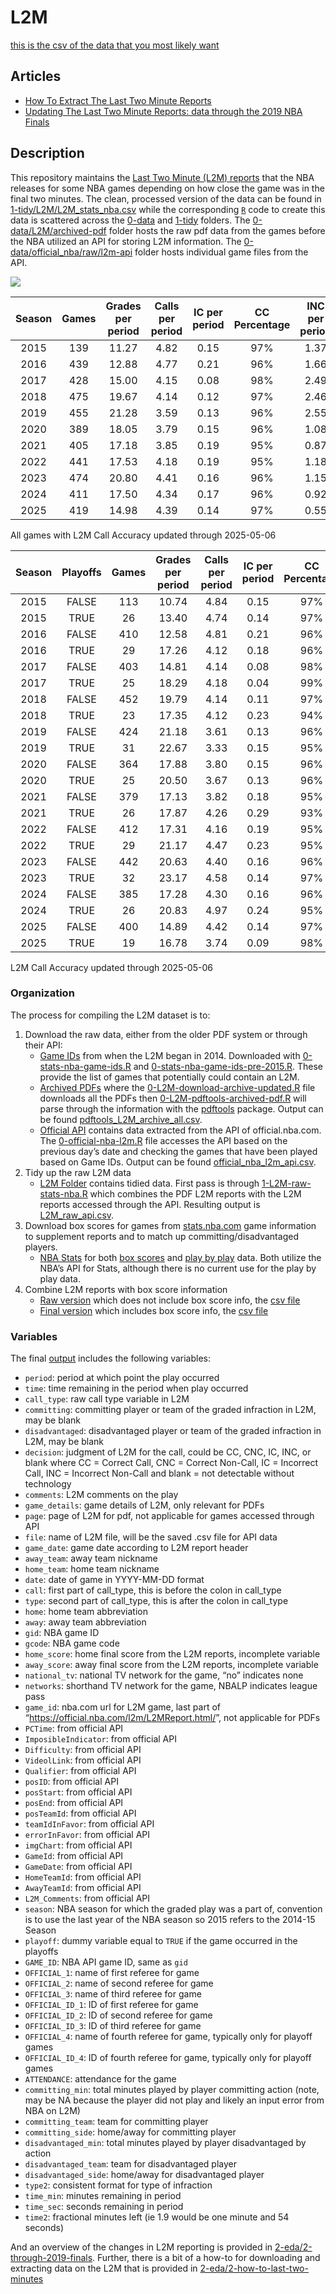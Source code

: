 
<!-- README.md is generated from README.Rmd. Please edit README.Rmd for corrections file -->

# L2M

[this is the csv of the data that you most likely
want](1-tidy/L2M/L2M_stats_nba.csv)

## Articles

- [How To Extract The Last Two Minute
  Reports](2-eda/2-how-to-last-two-minutes.Rmd)
- [Updating The Last Two Minute Reports: data through the 2019 NBA
  Finals](2-eda/2-through-2019-finals.Rmd)

## Description

This repository maintains the [Last Two Minute (L2M)
reports](https://official.nba.com/2021-22-nba-officiating-last-two-minute-reports/)
that the NBA releases for some NBA games depending on how close the game
was in the final two minutes. The clean, processed version of the data
can be found in
[1-tidy/L2M/L2M_stats_nba.csv](1-tidy/L2M/L2M_stats_nba.csv) while the
corresponding [`R`](https://www.r-project.org/) code to create this data
is scattered across the [0-data](0-data) and [1-tidy](1-tidy) folders.
The [0-data/L2M/archived-pdf](0-data/L2M/archived-pdf) folder hosts the
raw pdf data from the games before the NBA utilized an API for storing
L2M information. The
[0-data/official_nba/raw/l2m-api](0-data/official_nba/raw/l2m-api)
folder hosts individual game files from the API.

![](README_files/figure-gfm/calls-1.png)<!-- -->

| Season | Games | Grades per period | Calls per period | IC per period | CC Percentage | INC per period | Bad Calls Percentage | CNC per period |
|:--:|:--:|:--:|:--:|:--:|:--:|:--:|:--:|:--:|
| 2015 | 139 | 11.27 | 4.82 | 0.15 | 97% | 1.37 | 25% | 5.08 |
| 2016 | 439 | 12.88 | 4.77 | 0.21 | 96% | 1.66 | 29% | 6.45 |
| 2017 | 428 | 15.00 | 4.15 | 0.08 | 98% | 2.49 | 39% | 8.36 |
| 2018 | 475 | 19.67 | 4.14 | 0.12 | 97% | 2.46 | 39% | 13.07 |
| 2019 | 455 | 21.28 | 3.59 | 0.13 | 96% | 2.55 | 44% | 15.14 |
| 2020 | 389 | 18.05 | 3.79 | 0.15 | 96% | 1.08 | 25% | 13.18 |
| 2021 | 405 | 17.18 | 3.85 | 0.19 | 95% | 0.87 | 22% | 12.47 |
| 2022 | 441 | 17.53 | 4.18 | 0.19 | 95% | 1.18 | 26% | 12.18 |
| 2023 | 474 | 20.80 | 4.41 | 0.16 | 96% | 1.15 | 24% | 15.24 |
| 2024 | 411 | 17.50 | 4.34 | 0.17 | 96% | 0.92 | 21% | 12.24 |
| 2025 | 419 | 14.98 | 4.39 | 0.14 | 97% | 0.55 | 14% | 10.04 |

All games with L2M Call Accuracy updated through 2025-05-06

| Season | Playoffs | Games | Grades per period | Calls per period | IC per period | CC Percentage | INC per period | Bad Calls Percentage | CNC per period |
|:--:|:--:|:--:|:--:|:--:|:--:|:--:|:--:|:--:|:--:|
| 2015 | FALSE | 113 | 10.74 | 4.84 | 0.15 | 97% | 1.36 | 24% | 4.54 |
| 2015 | TRUE | 26 | 13.40 | 4.74 | 0.14 | 97% | 1.43 | 25% | 7.23 |
| 2016 | FALSE | 410 | 12.58 | 4.81 | 0.21 | 96% | 1.58 | 28% | 6.18 |
| 2016 | TRUE | 29 | 17.26 | 4.12 | 0.18 | 96% | 2.82 | 43% | 10.32 |
| 2017 | FALSE | 403 | 14.81 | 4.14 | 0.08 | 98% | 2.46 | 38% | 8.21 |
| 2017 | TRUE | 25 | 18.29 | 4.18 | 0.04 | 99% | 3.07 | 43% | 11.04 |
| 2018 | FALSE | 452 | 19.79 | 4.14 | 0.11 | 97% | 2.47 | 39% | 13.18 |
| 2018 | TRUE | 23 | 17.35 | 4.12 | 0.23 | 94% | 2.42 | 41% | 10.81 |
| 2019 | FALSE | 424 | 21.18 | 3.61 | 0.13 | 96% | 2.57 | 44% | 14.99 |
| 2019 | TRUE | 31 | 22.67 | 3.33 | 0.15 | 95% | 2.21 | 43% | 17.13 |
| 2020 | FALSE | 364 | 17.88 | 3.80 | 0.15 | 96% | 1.08 | 25% | 13.00 |
| 2020 | TRUE | 25 | 20.50 | 3.67 | 0.13 | 96% | 1.03 | 25% | 15.80 |
| 2021 | FALSE | 379 | 17.13 | 3.82 | 0.18 | 95% | 0.84 | 22% | 12.48 |
| 2021 | TRUE | 26 | 17.87 | 4.26 | 0.29 | 93% | 1.26 | 28% | 12.35 |
| 2022 | FALSE | 412 | 17.31 | 4.16 | 0.19 | 95% | 1.17 | 25% | 11.98 |
| 2022 | TRUE | 29 | 21.17 | 4.47 | 0.23 | 95% | 1.33 | 27% | 15.37 |
| 2023 | FALSE | 442 | 20.63 | 4.40 | 0.16 | 96% | 1.15 | 24% | 15.09 |
| 2023 | TRUE | 32 | 23.17 | 4.58 | 0.14 | 97% | 1.19 | 23% | 17.39 |
| 2024 | FALSE | 385 | 17.28 | 4.30 | 0.16 | 96% | 0.90 | 20% | 12.09 |
| 2024 | TRUE | 26 | 20.83 | 4.97 | 0.24 | 95% | 1.21 | 23% | 14.66 |
| 2025 | FALSE | 400 | 14.89 | 4.42 | 0.14 | 97% | 0.55 | 14% | 9.92 |
| 2025 | TRUE | 19 | 16.78 | 3.74 | 0.09 | 98% | 0.65 | 17% | 12.39 |

L2M Call Accuracy updated through 2025-05-06

### Organization

The process for compiling the L2M dataset is to:

1.  Download the raw data, either from the older PDF system or through
    their API:
    - [Game IDs](0-data/stats_nba) from when the L2M began in 2014.
      Downloaded with
      [0-stats-nba-game-ids.R](0-data/0-stats-nba-game-ids.R) and
      [0-stats-nba-game-ids-pre-2015.R](0-data/0-stats-nba-game-ids-pre-2015.R).
      These provide the list of games that potentially could contain an
      L2M.
    - [Archived PDFs](0-data/L2M/archived-pdf) where the
      [0-L2M-download-archive-updated.R](0-data/0-L2M-download-archive-updated.R)
      file downloads all the PDFs then
      [0-L2M-pdftools-archived-pdf.R](0-data/0-L2M-pdftools-archived-pdf.R)
      will parse through the information with the
      [pdftools](https://github.com/ropensci/pdftools) package. Output
      can be found
      [pdftools_L2M_archive_all.csv](0-data/L2M/archived-pdf/pdftools_L2M_archive_all.csv).
    - [Official API](0-data/official_nba) contains data extracted from
      the API of official.nba.com. The
      [0-official-nba-l2m.R](0-data/0-official-nba-l2m.R) file accesses
      the API based on the previous day’s date and checking the games
      that have been played based on Game IDs. Output can be found
      [official_nba_l2m_api.csv](0-data/official_nba/official_nba_l2m_api.csv).
2.  Tidy up the raw L2M data
    - [L2M Folder](1-tidy/L2M/) contains tidied data. First pass is
      through [1-L2M-raw-stats-nba.R](1-tidy/1-L2M-raw-stats-nba.R)
      which combines the PDF L2M reports with the L2M reports accessed
      through the API. Resulting output is
      [L2M_raw_api.csv](1-tidy/L2M/L2M_raw_api.csv).
3.  Download box scores for games from
    [stats.nba.com](https://stats.nba.com/) game information to
    supplement reports and to match up committing/disadvantaged players.
    - [NBA Stats](0-data/stats_nba/) for both [box
      scores](0-data/0-stats-nba-box-data.R) and [play by
      play](0-data/0-stats-nba-pbp-data.R) data. Both utilize the NBA’s
      API for Stats, although there is no current use for the play by
      play data.
4.  Combine L2M reports with box score information
    - [Raw version](1-tid1-L2M-raw-stats-nba.R) which does not include
      box score info, the [csv file](1-tidy/L2M_raw_api.csv)
    - [Final version](1-tidy/1-L2M-stats-nba.R) which includes box score
      info, the [csv file](1-tidy/L2M/L2M_stats_nba.csv)

### Variables

The final [output](1-tidy/L2M/L2M_stats_nba.csv) includes the following
variables:

- `period`: period at which point the play occurred
- `time`: time remaining in the period when play occurred
- `call_type`: raw call type variable in L2M
- `committing`: committing player or team of the graded infraction in
  L2M, may be blank
- `disadvantaged`: disadvantaged player or team of the graded infraction
  in L2M, may be blank
- `decision`: judgment of L2M for the call, could be CC, CNC, IC, INC,
  or blank where CC = Correct Call, CNC = Correct Non-Call, IC =
  Incorrect Call, INC = Incorrect Non-Call and blank = not detectable
  without technology
- `comments`: L2M comments on the play
- `game_details`: game details of L2M, only relevant for PDFs
- `page`: page of L2M for pdf, not applicable for games accessed through
  API
- `file`: name of L2M file, will be the saved .csv file for API data
- `game_date`: game date according to L2M report header
- `away_team`: away team nickname
- `home_team`: home team nickname
- `date`: date of game in YYYY-MM-DD format
- `call`: first part of call_type, this is before the colon in call_type
- `type`: second part of call_type, this is after the colon in call_type
- `home`: home team abbreviation
- `away`: away team abbreviation
- `gid`: NBA game ID
- `gcode`: NBA game code
- `home_score`: home final score from the L2M reports, incomplete
  variable
- `away_score`: away final score from the L2M reports, incomplete
  variable
- `national_tv`: national TV network for the game, “no” indicates none
- `networks`: shorthand TV network for the game, NBALP indicates league
  pass
- `game_id`: nba.com url for L2M game, last part of
  “<https://official.nba.com/l2m/L2MReport.html/>”, not applicable for
  PDFs
- `PCTime`: from official API
- `ImposibleIndicator`: from official API
- `Difficulty`: from official API
- `VideolLink`: from official API
- `Qualifier`: from official API
- `posID`: from official API
- `posStart`: from official API
- `posEnd`: from official API
- `posTeamId`: from official API
- `teamIdInFavor`: from official API
- `errorInFavor`: from official API
- `imgChart`: from official API
- `GameId`: from official API
- `GameDate`: from official API
- `HomeTeamId`: from official API
- `AwayTeamId`: from official API
- `L2M_Comments`: from official API
- `season`: NBA season for which the graded play was a part of,
  convention is to use the last year of the NBA season so 2015 refers to
  the 2014-15 Season
- `playoff`: dummy variable equal to `TRUE` if the game occurred in the
  playoffs
- `GAME_ID`: NBA API game ID, same as `gid`
- `OFFICIAL_1`: name of first referee for game
- `OFFICIAL_2`: name of second referee for game
- `OFFICIAL_3`: name of third referee for game
- `OFFICIAL_ID_1`: ID of first referee for game
- `OFFICIAL_ID_2`: ID of second referee for game
- `OFFICIAL_ID_3`: ID of third referee for game
- `OFFICIAL_4`: name of fourth referee for game, typically only for
  playoff games
- `OFFICIAL_ID_4`: ID of fourth referee for game, typically only for
  playoff games
- `ATTENDANCE`: attendance for the game
- `committing_min`: total minutes played by player committing action
  (note, may be NA because the player did not play and likely an input
  error from NBA on L2M)
- `committing_team`: team for committing player
- `committing_side`: home/away for committing player
- `disadvantaged_min`: total minutes played by player disadvantaged by
  action
- `disadvantaged_team`: team for disadvantaged player
- `disadvantaged_side`: home/away for disadvantaged player
- `type2`: consistent format for type of infraction
- `time_min`: minutes remaining in period
- `time_sec`: seconds remaining in period
- `time2`: fractional minutes left (ie 1.9 would be one minute and 54
  seconds)

And an overview of the changes in L2M reporting is provided in
[2-eda/2-through-2019-finals](2-eda/2-through-2019-finals). Further,
there is a bit of a how-to for downloading and extracting data on the
L2M that is provided in
[2-eda/2-how-to-last-two-minutes](2-eda/2-how-to-last-two-minutes)
